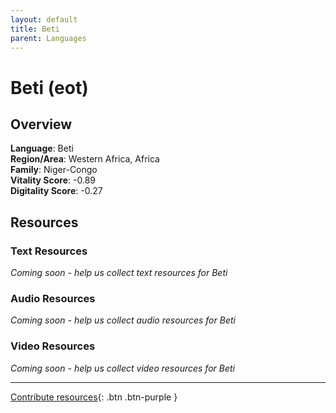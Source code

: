 ```yaml
---
layout: default
title: Beti
parent: Languages
---
```


# Beti (eot)

## Overview

**Language**: Beti  
**Region/Area**: Western Africa, Africa  
**Family**: Niger-Congo  
**Vitality Score**: -0.89  
**Digitality Score**: -0.27  

## Resources

### Text Resources
*Coming soon - help us collect text resources for Beti*

### Audio Resources
*Coming soon - help us collect audio resources for Beti*

### Video Resources
*Coming soon - help us collect video resources for Beti*

---

[Contribute resources](https://fairtrain.github.io/){: .btn .btn-purple }
